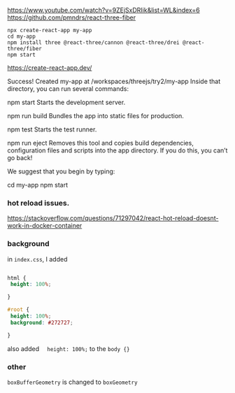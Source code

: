 https://www.youtube.com/watch?v=9ZEjSxDRIik&list=WL&index=6
https://github.com/pmndrs/react-three-fiber
```
npx create-react-app my-app
cd my-app
npm install three @react-three/cannon @react-three/drei @react-three/fiber 
npm start
```
https://create-react-app.dev/



Success! Created my-app at /workspaces/threejs/try2/my-app
Inside that directory, you can run several commands:

  npm start
    Starts the development server.

  npm run build
    Bundles the app into static files for production.

  npm test
    Starts the test runner.

  npm run eject
    Removes this tool and copies build dependencies, configuration files
    and scripts into the app directory. If you do this, you can’t go back!

We suggest that you begin by typing:

  cd my-app
  npm start


### hot reload issues. 

https://stackoverflow.com/questions/71297042/react-hot-reload-doesnt-work-in-docker-container

### background
 in `index.css`, I added
 ```css

html {
  height: 100%;

}

#root {
  height: 100%;
  background: #272727;

}
 ```

also added `  height: 100%;` to the `body {}`

### other
`boxBufferGeometry` is changed to `boxGeometry`

